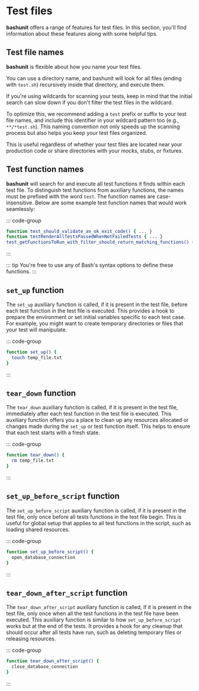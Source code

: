 # Test files

**bashunit** offers a range of features for test files.
In this section, you'll find information about these features along with some helpful tips.

## Test file names

**bashunit** is flexible about how you name your test files.

You can use a directory name, and bashunit will look for all files (ending with `test.sh`) recursively inside that directory, and execute them.

If you're using wildcards for scanning your tests, keep in mind that the initial search can slow down if you don't filter the test files in the wildcard.

To optimize this, we recommend adding a `test` prefix or suffix to your test file names, and include this identifier in your wildcard pattern too (e.g., `**/*test.sh`).
This naming convention not only speeds up the scanning process but also helps you keep your test files organized.

This is useful regardless of whether your test files are located near your production code or share directories with your mocks, stubs, or fixtures.

## Test function names

**bashunit** will search for and execute all test functions it finds within each test file.
To distinguish test functions from auxiliary functions, the names must be prefixed with the word `test`.
The function names are case-insensitive.
Below are some example test function names that would work seamlessly:

::: code-group
```bash [Example]
function test_should_validate_an_ok_exit_code() { ... }
function testRenderAllTestsPassedWhenNotFailedTests { ... }
test_getFunctionsToRun_with_filter_should_return_matching_functions() { ... }
```
:::

::: tip
You're free to use any of Bash's syntax options to define these functions.
:::

## `set_up` function

The `set_up` auxiliary function is called, if it is present in the test file, before each test function in the test file is executed.
This provides a hook to prepare the environment or set initial variables specific to each test case.
For example, you might want to create temporary directories or files that your test will manipulate.

::: code-group
```bash [Example]
function set_up() {
  touch temp_file.txt
}
```
:::

## `tear_down` function

The `tear_down` auxiliary function is called, if it is present in the test file, immediately after each test function in the test file is executed.
This auxiliary function offers you a place to clean up any resources allocated or changes made during the `set_up` or test function itself.
This helps to ensure that each test starts with a fresh state.

::: code-group
```bash [Example]
function tear_down() {
  rm temp_file.txt
}
```
:::

## `set_up_before_script` function

The `set_up_before_script` auxiliary function is called, if it is present in the test file, only once before all tests functions in the test file begin.
This is useful for global setup that applies to all test functions in the script, such as loading shared resources.

::: code-group
```bash [Example]
function set_up_before_script() {
  open_database_connection
}
```
:::

## `tear_down_after_script` function

The `tear_down_after_script` auxiliary function is called, if it is present in the test file, only once when all the test functions in the test file have been executed.
This auxiliary function is similar to how `set_up_before_script` works but at the end of the tests.
It provides a hook for any cleanup that should occur after all tests have run, such as deleting temporary files or releasing resources.

::: code-group
```bash [Example]
function tear_down_after_script() {
  close_database_connection
}
```
:::
